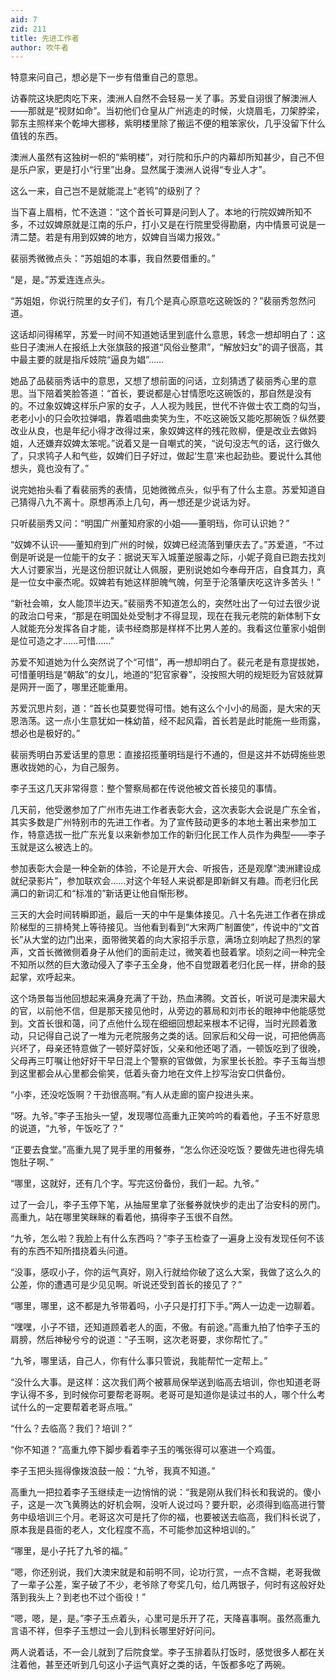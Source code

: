 ```yaml
---
aid: 7
zid: 211
title: 先进工作者
author: 吹牛者
---
```


特意来问自己，想必是下一步有借重自己的意思。

访春院这块肥肉吃下来，澳洲人自然不会轻易一关了事。苏爱自诩很了解澳洲人――那就是“视财如命”。当初他们仓皇从广州逃走的时候，火烧眉毛，刀架脖梁，郭东主照样来个乾坤大挪移，紫明楼里除了搬运不便的粗笨家伙，几乎没留下什么值钱的东西。

澳洲人虽然有这独树一帜的“紫明楼”，对行院和乐户的内幕却所知甚少，自己不但是乐户家，更是打小“行里”出身。显然属于澳洲人说得“专业人才”。

这么一来，自己岂不是就能混上“老鸨”的级别了？

当下喜上眉梢，忙不迭道：“这个首长可算是问到人了。本地的行院奴婢所知不多，不过奴婢原就是江南的乐户，打小又是在行院里受得勘磨，内中情景可说是一清二楚。若是有用到奴婢的地方，奴婢自当竭力报效。”

裴丽秀微微点头：“苏姐姐的本事，我自然要借重的。”

“是，是。”苏爱连连点头。

“苏姐姐，你说行院里的女子们，有几个是真心原意吃这碗饭的？”裴丽秀忽然问道。

这话却问得稀罕，苏爱一时间不知道她话里到底什么意思，转念一想却明白了：这些日子澳洲人在报纸上大张旗鼓的报道“风俗业整肃”，“解放妇女”的调子很高，其中最主要的就是指斥妓院“逼良为娼”……

她品了品裴丽秀话中的意思，又想了想前面的问话，立刻猜透了裴丽秀心里的意思。当下陪着笑脸答道：“首长，要说都是心甘情愿吃这碗饭的，那自然是没有的。不过象奴婢这样乐户家的女子，人人视为贱民，世代不许做士农工商的勾当，老老小小的只会吹拉弹唱，靠着唱曲卖笑为生，不吃这碗饭又能吃那碗饭？纵然要改业从良，也是年纪小得才改得过来，象奴婢这样的残花败柳，便是改业去做妈姐，人还嫌弃奴婢太笨呢。”说着又是一自嘲式的笑，“说句没志气的话，这行做久了，只求鸨子人和气些，奴婢们日子好过，做起‘生意’来也起劲些。要说什么其他想头，竟也没有了。”

说完她抬头看了看裴丽秀的表情，见她微微点头，似乎有了什么主意。苏爱知道自己猜得八九不离十。原想再添上几句，再一想还是少说话为好。

只听裴丽秀又问：“明国广州董知府家的小姐――董明珰，你可认识她？”

“奴婢不认识――董知府到广州的时候，奴婢已经流落到肇庆去了。”苏爱道，“不过倒是听说是一位能干的女子：据说天军入城董逆服毒之际，小妮子竟自已跑去找刘大人讨要家当，光是这份胆识就让人佩服，更别说她如今奉母开店，自食其力，真是一位女中豪杰呢。奴婢若有她这样胆魄气魄，何至于沦落肇庆吃这许多苦头！”

“新社会嘛，女人能顶半边天。”裴丽秀不知道怎么的，突然吐出了一句过去很少说的政治口号来，“那是在明国处处受制才不得显现，现在在我元老院的新体制下女人就能充分发挥各自才能，读书经商那是样样不比男人差的。我看这位董家小姐倒是位可造之才……可惜……”

苏爱不知道她为什么突然说了个“可惜”，再一想却明白了。裴元老是有意提拔她，可惜董明珰是“朝敌”的女儿，地道的“犯官家眷”，没按照大明的规矩贬为官妓就算是网开一面了，哪里还能重用。

苏爱沉思片刻，道：“首长也莫要觉得可惜。她有这么个小小的局面，是大宋的天恩浩荡。这一点小生意犹如一株幼苗，经不起风霜，首长若是此时能施一些雨露，想必也是极好的。”

裴丽秀明白苏爱话里的意思：直接招揽董明珰是行不通的，但是这并不妨碍施些恩惠收拢她的心，为自己服务。

李子玉这几天非常得意：整个警察局都在传说他被文首长接见的事情。

几天前，他受邀参加了广州市先进工作者表彰大会，这次表彰大会说是广东全省，其实多数是广州特别市的先进工作者。为了宣传鼓动更多的本地土著出来参加工作，特意选拔一批广东光复以来新参加工作的新归化民工作人员作为典型――李子玉就是这么被选上的。

参加表彰大会是一种全新的体验，不论是开大会、听报告，还是观摩“澳洲建设成就纪录影片”，参加联欢会……对这个年轻人来说都是即新鲜又有趣。而老归化民满口的新词汇和“标准的”新话更让他自惭形秽。

三天的大会时间转瞬即逝，最后一天的中午是集体接见。八十名先进工作者在排成阶梯型的三排椅凳上等待接见。当他看到看到“大宋两广制置使”，传说中的“文首长”从大堂的边门出来，面带微笑着的向大家招手示意，满场立刻响起了热烈的掌声，文首长微微侧着身子从他们的面前走过，微笑着也鼓着掌。顷刻之间一种完全不知所以然的巨大激动侵入了李子玉全身，他不自觉跟着老归化民一样，拼命的鼓起掌，欢呼起来。

这个场景每当他回想起来满身充满了干劲，热血沸腾。文首长，听说可是澳宋最大的官，以前他不信，但是那天接见他时，从旁边的慕局和刘市长的眼神中他能感觉到。文首长很和蔼，问了点他什么现在细细回想起来根本不记得，当时光顾着激动，只记得自己说了一堆为元老院服务之类的话。回家后和父母一说，可把他俩高兴坏了，母亲还特意做了一顿好菜好饭，父亲和他还喝了酒，一顿饭吃到了很晚，父母再三叮嘱让他好好干早日混上个警察的官做做，为家里长长脸。李子玉每当想到这里都会从心里都会偷笑，低着头奋力地在文件上抄写治安口供备份。

“小李，还没吃饭啊？干劲很高啊。”有人从走廊的窗户投进头来。

“呀。九爷。”李子玉抬头一望，发现哪位高重九正笑吟吟的看着他，子玉不好意思的说道，“九爷，午饭吃了？”

“正要去食堂。”高重九晃了晃手里的用餐券，“怎么你还没吃饭？要做先进也得先填饱肚子啊、”

“哪里，这就好，还有几个字。写完这份备份，我们一起。九爷。”

过了一会儿，李子玉停下笔，从抽屉里拿了张餐券就快步的走出了治安科的房门。高重九，站在哪里笑眯眯的看着他，搞得李子玉很不自然。

“九爷，怎么啦？我脸上有什么东西吗？”李子玉检查了一遍身上没有发现任何不该有的东西不知所措挠着头问道。

“没事，感叹小子，你的运气真好，刚入行就给你破了这么大案，我做了这么久的公差，你的遭遇可是少见见啊。听说还受到首长的接见了？”

“哪里，哪里，这不都是九爷带着吗，小子只是打打下手。”两人一边走一边聊着。

“嘿嘿，小子不错，还知道顾着老人的面，不傲。有前途。”高重九拍了怕李子玉的肩膀，然后神秘兮兮的说道：“子玉啊，这次老哥要，求你帮忙了。”

“九爷，哪里话，自己人，你有什么事只管说，我能帮忙一定帮上。”

“没什么大事。是这样：这次我们两个被慕局保举送到临高去培训，你也知道老哥字认得不多，到时候你可要帮老哥啊。老哥可是知道你是读过书的人，哪个什么考试什么的一定要帮着老哥点哦。”

“什么？去临高？我们？培训？”

“你不知道？”高重九停下脚步看着李子玉的嘴张得可以塞进一个鸡蛋。

李子玉把头摇得像拨浪鼓一般：“九爷，我真不知道。”

高重九一把拉着李子玉继续走一边悄悄的说：“我是刚从我们科长和我说的。傻小子，这是一次飞黄腾达的好机会啊，没听人说过吗？要升职，必须得到临高进行警务中级培训三个月。老哥这次可是托了你的福，也要被送去临高，我们科长说了，原本我是县衙的老人，文化程度不高，不可能参加这种培训的。”

“哪里，是小子托了九爷的福。”

“嗯，你还别说，我们大澳宋就是和前明不同，论功行赏，一点不含糊，老哥我做了一辈子公差，案子破了不少，老爷除了夸奖几句，给几两银子，何时有这般好处落到我头上？到老也不过个衙役！”

“嗯，嗯，是，是。”李子玉点着头，心里可是乐开了花，天降喜事啊。虽然高重九言语不祥，但李子玉想过一会儿到科长哪里好好问问。

两人说着话，不一会儿就到了后院食堂。李子玉排着队打饭时，感觉很多人都在关注着他，甚至还听到几句这小子运气真好之类的话，午饭都多吃了两碗。
